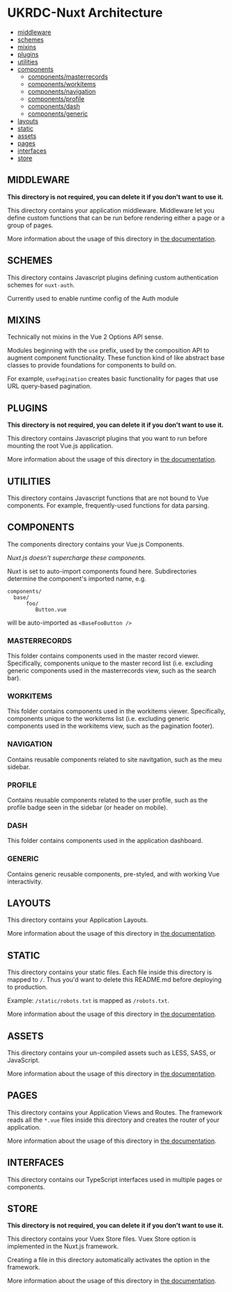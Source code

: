 # UKRDC-Nuxt Architecture

- [middleware](#middleware)
- [schemes](#schemes)
- [mixins](#mixins)
- [plugins](#plugins)
- [utilities](#utilities)
- [components](#components)
  - [components/masterrecords](#components-masterrecords)
  - [components/workitems](#components-workitems)
  - [components/navigation](#components-navigation)
  - [components/profile](#components-profile)
  - [components/dash](#components-dash)
  - [components/generic](#components-generic)
- [layouts](#layouts)
- [static](#static)
- [assets](#assets)
- [pages](#pages)
- [interfaces](#interfaces)
- [store](#store)

<a name="middleware"></a>

## MIDDLEWARE

**This directory is not required, you can delete it if you don't want to use it.**

This directory contains your application middleware.
Middleware let you define custom functions that can be run before rendering either a page or a group of pages.

More information about the usage of this directory in [the documentation](https://nuxtjs.org/guide/routing#middleware).

<a name="schemes"></a>

## SCHEMES

This directory contains Javascript plugins defining custom authentication schemes for `nuxt-auth`.

Currently used to enable runtime config of the Auth module

<a name="mixins"></a>

## MIXINS

Technically not mixins in the Vue 2 Options API sense.

Modules beginning with the `use` prefix, used by the composition API to augment component functionality. These function kind of like abstract base classes to provide foundations for components to build on.

For example, `usePagination` creates basic functionality for pages that use URL query-based pagination.

<a name="plugins"></a>

## PLUGINS

**This directory is not required, you can delete it if you don't want to use it.**

This directory contains Javascript plugins that you want to run before mounting the root Vue.js application.

More information about the usage of this directory in [the documentation](https://nuxtjs.org/guide/plugins).

<a name="utilities"></a>

## UTILITIES

This directory contains Javascript functions that are not bound to Vue components. For example, frequently-used functions for data parsing.

<a name="components"></a>

## COMPONENTS

The components directory contains your Vue.js Components.

_Nuxt.js doesn't supercharge these components._

Nuxt is set to auto-import components found here. Subdirectories determine the component's imported name, e.g.

```none
components/
  base/
      foo/
         Button.vue
```

will be auto-imported as `<BaseFooButton />`

<a name="components-masterrecords"></a>

### MASTERRECORDS

This folder contains components used in the master record viewer. Specifically, components unique to the master record list (i.e. excluding generic components used in the masterrecords view, such as the search bar).

<a name="components-workitems"></a>

### WORKITEMS

This folder contains components used in the workitems viewer. Specifically, components unique to the workitems list (i.e. excluding generic components used in the workitems view, such as the pagination footer).

<a name="components-navigation"></a>

### NAVIGATION

Contains reusable components related to site navitgation, such as the meu sidebar.

<a name="components-profile"></a>

### PROFILE

Contains reusable components related to the user profile, such as the profile badge seen in the sidebar (or header on mobile).

<a name="components-dash"></a>

### DASH

This folder contains components used in the application dashboard.

<a name="components-generic"></a>

### GENERIC

Contains generic reusable components, pre-styled, and with working Vue interactivity.

<a name="layouts"></a>

## LAYOUTS

This directory contains your Application Layouts.

More information about the usage of this directory in [the documentation](https://nuxtjs.org/guide/views#layouts).

<a name="static"></a>

## STATIC

This directory contains your static files.
Each file inside this directory is mapped to `/`.
Thus you'd want to delete this README.md before deploying to production.

Example: `/static/robots.txt` is mapped as `/robots.txt`.

More information about the usage of this directory in [the documentation](https://nuxtjs.org/guide/assets#static).

<a name="assets"></a>

## ASSETS

This directory contains your un-compiled assets such as LESS, SASS, or JavaScript.

More information about the usage of this directory in [the documentation](https://nuxtjs.org/guide/assets#webpacked).

<a name="pages"></a>

## PAGES

This directory contains your Application Views and Routes.
The framework reads all the `*.vue` files inside this directory and creates the router of your application.

More information about the usage of this directory in [the documentation](https://nuxtjs.org/guide/routing).

<a name="interfaces"></a>

## INTERFACES

This directory contains our TypeScript interfaces used in multiple pages or components.

<a name="store"></a>

## STORE

**This directory is not required, you can delete it if you don't want to use it.**

This directory contains your Vuex Store files.
Vuex Store option is implemented in the Nuxt.js framework.

Creating a file in this directory automatically activates the option in the framework.

More information about the usage of this directory in [the documentation](https://nuxtjs.org/guide/vuex-store).
